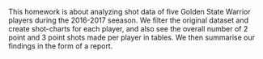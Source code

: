 This homework is about analyzing shot data of five Golden State Warrior players during the 2016-2017 seeason. We filter the original dataset and create shot-charts for each player, and also see the overall number of 2 point and 3 point shots made per player in tables. We then summarise our findings in the form of a report. 
